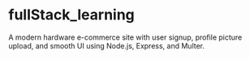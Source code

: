 # fullStack_learning
A modern hardware e-commerce site with user signup, profile picture upload, and smooth UI using Node.js, Express, and Multer.
